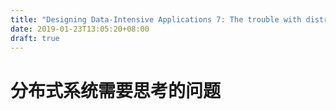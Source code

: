 ```yaml
---
title: "Designing Data-Intensive Applications 7: The trouble with distributed systems"
date: 2019-01-23T13:05:20+08:00
draft: true
---
```




# 分布式系统需要思考的问题



## 